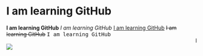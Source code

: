 <h1>I am learning GitHub</h1>
<b>I am learning GitHub</b>
<i>I am learning GitHub</i>
<u>I am learning GitHub</u>
<s>I am learning GitHub</s>
<kbd>I am learning GitHub</kbd>
<marquee>I am learning GitHub</marquee>
<img src="https://images.tv9hindi.com/wp-content/uploads/2023/11/shah-rukh-khan-bollywood-box-office-collection.jpg">
